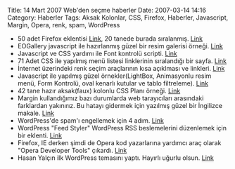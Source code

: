 Title: 14 Mart 2007 Web&#039;den seçme haberler
Date: 2007-03-14 14:16
Category: Haberler
Tags: Aksak Kolonlar, CSS, Firefox, Haberler, Javascript, Margin, Opera, renk, spam, WordPress

-   50 adet Firefox eklentisi [Link][], 20 tanede burada sıralanmış.
    [Link][1]
-   EOGallery javascript ile hazırlanmış güzel bir resim galerisi
    örneği. [Link][2]
-   Javascript ve CSS yardımı ile Font kontrolü scripti. [Link][3]
-   71 Adet CSS ile yapılmış menü listesi linklerinin sıralandığı bir
    sayfa. [Link][4]
-   İnternet üzerindeki renk seçim araçlarının kısa açıklması ve
    linkleri. [Link][5]
-   Javascript ile yapılmış güzel örnekler(LightBox, Animasyonlu resim
    menü, Form Kontrolü, oval kenarlı kutular ve tablo filtreleme).
    [Link][6]
-   42 tane hazır aksak(faux) kolonlu CSS Planı örneği. [Link][7]
-   Margin kullandığımız bazı durumlarda web tarayıcıları arasındaki
    farklardan yakınırız. Bu hatayı gidermek için yazılmış güzel bir
    İngilizce makale. [Link][8]
-   WordPress'de spam'ı engellemek için 4 adım. [Link][9]
-   <span class="titlespec">WordPress "Feed Styler" </span>WordPress RSS
    beslemelerini düzenlemek için bir eklenti. [Link][10]
-   Firefox, IE derken şimdi de Opera kod yazarlarına yardımcı araç
    olarak "Opera Developer Tools" çıkardı. [Link][11]
-   Hasan Yalçın ilk WordPress temasını yaptı. Hayırlı uğurlu olsun.
    [Link][12]

</p>

  [Link]: http://www.netmag.co.uk/zine/home/the-top-50-firefox-extensions
    "Link"
  [1]: http://www.computerworld.com/action/article.do?command=viewArticleBasic&articleId=9011975&pageNumber=1
    "Link"
  [2]: http://www.eogallery.com/ "Link"
  [3]: http://www.lalit.org/lab/fontdetect.php "Link"
  [4]: http://razvan.seopedia.ro/2006/07/19/71-de-meniuri-css-utopic/
    "Link"
  [5]: http://www.drweb.de/weblog/weblog/?p=791 "Link"
  [6]: http://www.phatfusion.net/ "Link"
  [7]: http://www.code-sucks.com/css%20layouts/faux-css-layouts/ "Link"
  [8]: http://www.search-this.com/2007/03/12/no-margin-for-error/ "Link"
  [9]: http://www.helpero.com/news/Computers/Software/4-Easy-Steps-to-Kill-Blog-Spam-for-Ever_298.html
    "Link"
  [10]: http://www.devlounge.net/extras/feed-styler "Link"
  [11]: http://dev.opera.com/articles/view/opera-developer-tools/?page=2
    "Link"
  [12]: http://www.hasanyalcin.com/?p=227 "Link"
